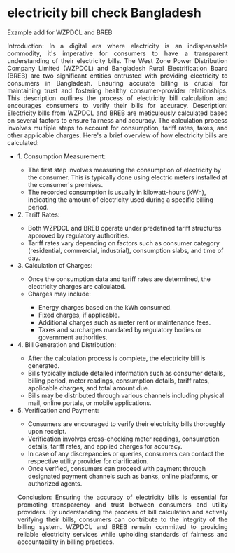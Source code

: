 # electricity bill check Bangladesh  
Example add for WZPDCL and BREB

<p align="justify">Introduction: In a digital era where electricity is an indispensable commodity, it's imperative for consumers to have a transparent understanding of their electricity bills. The West Zone Power Distribution Company Limited (WZPDCL) and Bangladesh Rural Electrification Board (BREB) are two significant entities entrusted with providing electricity to consumers in Bangladesh. Ensuring accurate billing is crucial for maintaining trust and fostering healthy consumer-provider relationships. This description outlines the process of electricity bill calculation and encourages consumers to verify their bills for accuracy.
Description: Electricity bills from WZPDCL and BREB are meticulously calculated based on several factors to ensure fairness and accuracy. The calculation process involves multiple steps to account for consumption, tariff rates, taxes, and other applicable charges. Here's a brief overview of how electricity bills are calculated:</p>
<ul>
  <li>1.	Consumption Measurement:</li>
  <ul>
    <li>The first step involves measuring the consumption of electricity by the consumer. This is typically done using electric meters installed at the consumer's premises.</li>
    <li>The recorded consumption is usually in kilowatt-hours (kWh), indicating the amount of electricity used during a specific billing period.</li>
  </ul>
  <li>2.	Tariff Rates:</li>
  <ul>
    <li>Both WZPDCL and BREB operate under predefined tariff structures approved by regulatory authorities.</li>
    <li>Tariff rates vary depending on factors such as consumer category (residential, commercial, industrial), consumption slabs, and time of day.</li>
  </ul>
  <li>3.	Calculation of Charges:</li>
  <ul>
    <li>Once the consumption data and tariff rates are determined, the electricity charges are calculated.</li>
    <li>Charges may include:</li>
     <ul>
      <li>Energy charges based on the kWh consumed.</li>
      <li>Fixed charges, if applicable.</li>
      <li>Additional charges such as meter rent or maintenance fees.</li>
      <li>Taxes and surcharges mandated by regulatory bodies or government authorities.</li>
     </ul>
  </ul>
  <li>4.	Bill Generation and Distribution:</li>
  <ul>
    <li>After the calculation process is complete, the electricity bill is generated.</li>
    <li>Bills typically include detailed information such as consumer details, billing period, meter readings, consumption details, tariff rates, applicable charges, and total amount due.</li>
    <li>Bills may be distributed through various channels including physical mail, online portals, or mobile applications.</li>
  </ul>
  <li>5.	Verification and Payment:</li>
  <ul>
    <li>Consumers are encouraged to verify their electricity bills thoroughly upon receipt.</li>
    <li>Verification involves cross-checking meter readings, consumption details, tariff rates, and applied charges for accuracy.</li>
    <li>In case of any discrepancies or queries, consumers can contact the respective utility provider for clarification.</li>
    <li>Once verified, consumers can proceed with payment through designated payment channels such as banks, online platforms, or authorized agents.</li>
  </ul>
<p align="justify">Conclusion: Ensuring the accuracy of electricity bills is essential for promoting transparency and trust between consumers and utility providers. By understanding the process of bill calculation and actively verifying their bills, consumers can contribute to the integrity of the billing system. WZPDCL and BREB remain committed to providing reliable electricity services while upholding standards of fairness and accountability in billing practices.</p>


